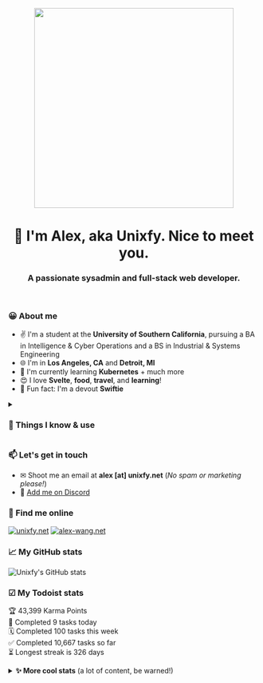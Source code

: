 <p align="center"><a href="https://unixfy.net" target="_blank"><img src="https://unixfy.net/images/logo-cropped.svg" width="400px"></img></a></p>
<h1 align="center">👋 I'm Alex, aka Unixfy. Nice to meet you.</h1>
<h3 align="center">A passionate sysadmin and full-stack web developer.</h3>
<br>

### 😀 About me

- ✌ I'm a student at the **University of Southern California**, pursuing a BA in Intelligence & Cyber Operations and a BS in Industrial & Systems Engineering
- 🌐 I'm in **Los Angeles, CA**  and **Detroit, MI**
- 🌱 I'm currently learning **Kubernetes** + much more
- 😍 I love **Svelte**, **food**, **travel**, and **learning**!
- 🌟 Fun fact: I'm a devout **Swiftie**

<details>
  <summary><h3>🔧 Things I know & use</h3></summary>

  ![AWS](https://img.shields.io/badge/AWS-%23FF9900.svg?style=for-the-badge&logo=amazon-aws&logoColor=white) 
  ![WordPress](https://img.shields.io/badge/WordPress-%23117AC9.svg?style=for-the-badge&logo=WordPress&logoColor=white) 
  ![Linux](https://img.shields.io/badge/Linux-FCC624?style=for-the-badge&logo=linux&logoColor=black) 
  ![Nginx](https://img.shields.io/badge/nginx-%23009639.svg?style=for-the-badge&logo=nginx&logoColor=white) 
  ![Windows](https://img.shields.io/badge/Windows_Server-0078D6?style=for-the-badge&logo=windows&logoColor=white) 
  ![Docker](https://img.shields.io/badge/docker-%230db7ed.svg?style=for-the-badge&logo=docker&logoColor=white) 
  ![NodeJS](https://img.shields.io/badge/node.js-6DA55F?style=for-the-badge&logo=node.js&logoColor=white) 
  ![Python](https://img.shields.io/badge/python-3670A0?style=for-the-badge&logo=python&logoColor=ffdd54) 
  ![Kubernetes](https://img.shields.io/badge/kubernetes-%23326ce5.svg?style=for-the-badge&logo=kubernetes&logoColor=white) 
  ![Svelte](https://img.shields.io/badge/svelte-%23f1413d.svg?style=for-the-badge&logo=svelte&logoColor=white) 
  ![TailwindCSS](https://img.shields.io/badge/tailwindcss-%2338B2AC.svg?style=for-the-badge&logo=tailwind-css&logoColor=white) 
  ![GitHub Actions](https://img.shields.io/badge/github%20actions-%232671E5.svg?style=for-the-badge&logo=githubactions&logoColor=white) 
  ![Postgres](https://img.shields.io/badge/postgres-%23316192.svg?style=for-the-badge&logo=postgresql&logoColor=white) 
  ![Django](https://img.shields.io/badge/django-%23092E20.svg?style=for-the-badge&logo=django&logoColor=white) 
  ![Cloudflare](https://img.shields.io/badge/Cloudflare-F38020?style=for-the-badge&logo=Cloudflare&logoColor=white) 
  ![Netlify](https://img.shields.io/badge/netlify-%23000000.svg?style=for-the-badge&logo=netlify&logoColor=#00C7B7)
  ![PyCharm](https://img.shields.io/badge/pycharm-143?style=for-the-badge&logo=pycharm&logoColor=black&color=black&labelColor=green) 
  ![CSS3](https://img.shields.io/badge/css3-%231572B6.svg?style=for-the-badge&logo=css3&logoColor=white) 
  ![HTML5](https://img.shields.io/badge/html5-%23E34F26.svg?style=for-the-badge&logo=html5&logoColor=white) 
  ![JavaScript](https://img.shields.io/badge/javascript-%23323330.svg?style=for-the-badge&logo=javascript&logoColor=%23F7DF1E) 
  ![Ubuntu](https://img.shields.io/badge/Ubuntu-E95420?style=for-the-badge&logo=ubuntu&logoColor=white) 
  ![Confluence](https://img.shields.io/badge/confluence-%23172BF4.svg?style=for-the-badge&logo=confluence&logoColor=white)
  ![Jira](https://img.shields.io/badge/jira-%230A0FFF.svg?style=for-the-badge&logo=jira&logoColor=white) 
  ![Selenium](https://img.shields.io/badge/-selenium-%43B02A?style=for-the-badge&logo=selenium&logoColor=white) 
  ![GitHub](https://img.shields.io/badge/github-%23121011.svg?style=for-the-badge&logo=github&logoColor=white)
</details>


### 📫 Let's get in touch

- ✉ Shoot me an email at **alex [at] unixfy.net** (_No spam or marketing please!_)
- 💭 [Add me on Discord](https://unixfy.net/discord)

### 🏢 Find me online

[![unixfy.net](https://img.shields.io/badge/projects-unixfy.net-7E1F86?style=for-the-badge)](https://unixfy.net)
[![alex-wang.net](https://img.shields.io/badge/personal-alex--wang.net-7E1F86?style=for-the-badge)](https://alex-wang.net)

### 📈 My GitHub stats

![Unixfy's GitHub stats](https://github-readme-stats.vercel.app/api?username=unixfy&show_icons=true&count_private=true&theme=vue)

### ☑ My Todoist stats

<!-- TODO-IST:START -->
🏆  43,399 Karma Points           
🌸  Completed 9 tasks today           
🗓  Completed 100 tasks this week           
✅  Completed 10,667 tasks so far           
⏳  Longest streak is 326 days
<!-- TODO-IST:END -->

<details>
  <summary><b>✨ More cool stats</b> (a lot of content, be warned!)</summary>
  
  ### 🤔 GitHub metrics
  
  ![Metrics](https://metrics.lecoq.io/unixfy?template=classic&languages=1&isocalendar=1&base.indepth=false&base.hireable=false&isocalendar.duration=half-year&languages.limit=8&languages.threshold=0%25&languages.other=false&languages.colors=github&languages.sections=most-used&languages.indepth=false&languages.analysis.timeout=15&languages.categories=markup%2C%20programming&languages.recent.categories=markup%2C%20programming&languages.recent.load=300&languages.recent.days=14&config.timezone=America%2FNew_York&config.octicon=true)
  
  ### 🎖 CodersRank
  
  [![Unixfy's CodersRank skills](https://cr-skills-chart-widget.azurewebsites.net/api/api?username=unixfy&height=100)](https://profile.codersrank.io/user/unixfy/)

  ### 🎧 What I'm listening to

  ![Unixfy's Spotify recently played](https://spotify-recently-played-readme.vercel.app/api?user=gs18h5me2kh3s0o8rbp2kj1xi&count=6&unique=true&width=1000)

</details>

<!--
**unixfy/unixfy** is a ✨ _special_ ✨ repository because its `README.md` (this file) appears on your GitHub profile.

Here are some ideas to get you started:

- 🔭 I’m currently working on ...
- 🌱 I’m currently learning ...
- 👯 I’m looking to collaborate on ...
- 🤔 I’m looking for help with ...
- 💬 Ask me about ...
- 📫 How to reach me: ...
- 😄 Pronouns: ...
- ⚡ Fun fact: ...
-->
